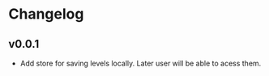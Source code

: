 # Changelog

## v0.0.1

* Add store for saving levels locally. Later user will be able to acess them. 
